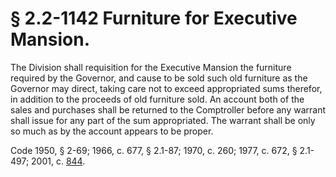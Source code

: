 # § 2.2-1142 Furniture for Executive Mansion.

<p>The Division shall requisition for the Executive Mansion the furniture required by the Governor, and cause to be sold such old furniture as the Governor may direct, taking care not to exceed appropriated sums therefor, in addition to the proceeds of old furniture sold. An account both of the sales and purchases shall be returned to the Comptroller before any warrant shall issue for any part of the sum appropriated. The warrant shall be only so much as by the account appears to be proper.</p><p>Code 1950, § 2-69; 1966, c. 677, § 2.1-87; 1970, c. 260; 1977, c. 672, § 2.1-497; 2001, c. <a href='http://lis.virginia.gov/cgi-bin/legp604.exe?011+ful+CHAP0844'>844</a>.</p>